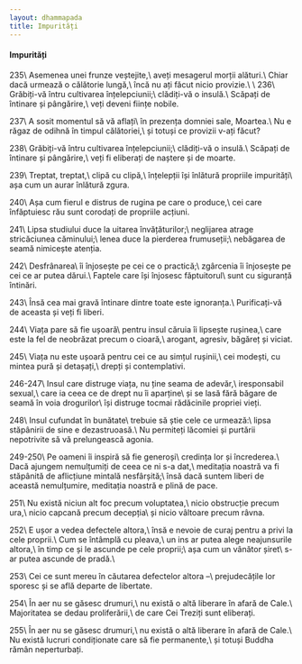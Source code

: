 ```yaml
---
layout: dhammapada
title: Impurități
---
```

#### Impurități

235\\
Asemenea unei frunze veștejite,\\
aveți mesagerul morții alături.\\
Chiar dacă urmează o călătorie lungă,\\
încă nu ați făcut nicio provizie.\\
 \\
236\\
Grăbiți-vă întru cultivarea înțelepciunii;\\
clădiți-vă o insulă.\\
Scăpați de întinare și pângărire,\\
veți deveni ființe nobile.

237\\
A sosit momentul să vă aflați\\
în prezența domniei sale, Moartea.\\
Nu e răgaz de odihnă în timpul călătoriei,\\
și totuși ce provizii v-ați făcut?

238\\
Grăbiți-vă întru cultivarea înțelepciunii;\\
clădiți-vă o insulă.\\
Scăpați de întinare și pângărire,\\
veți fi eliberați de naștere și de moarte.

239\\
Treptat, treptat,\\
clipă cu clipă,\\
înțelepții își înlătură propriile impurități\\
așa cum un aurar înlătură zgura.

240\\
Așa cum fierul e distrus de rugina pe care o produce,\\
cei care înfăptuiesc rău sunt corodați de propriile acțiuni.

241\\
Lipsa studiului duce la uitarea învățăturilor;\\
neglijarea atrage stricăciunea căminului;\\
lenea duce la pierderea frumuseții;\\
nebăgarea de seamă nimicește atenția.

242\\
Desfrânarea\\
îi înjosește pe cei ce o practică;\\
zgârcenia îi înjosește pe cei ce ar putea dărui.\\
Faptele care își înjosesc făptuitorul\\
sunt cu siguranță întinări.

243\\
Însă cea mai gravă întinare dintre toate este ignoranța.\\
Purificați-vă de aceasta și veți fi liberi.

244\\
Viața pare să fie ușoară\\
pentru insul căruia îi lipsește rușinea,\\
care este la fel de neobrăzat precum o cioară,\\
arogant, agresiv, băgăreț și viciat.

245\\
Viața nu este ușoară pentru cei ce au simțul rușinii,\\
cei modești, cu mintea pură și detașați,\\
drepți și contemplativi.

246-247\\
Insul care distruge viața, nu ține seama de adevăr,\\
iresponsabil sexual,\\
care ia ceea ce de drept nu îi aparține\\
și se lasă fără băgare de seamă în voia drogurilor\\
își distruge tocmai rădăcinile propriei vieți.

248\\
Insul cufundat în bunătate\\
trebuie să știe cele ce urmează:\\
lipsa stăpânirii de sine e dezastruoasă.\\
Nu permiteți lăcomiei și purtării nepotrivite să vă prelungească agonia.

249-250\\
Pe oameni îi inspiră să fie generoși\\
credința lor și încrederea.\\
Dacă ajungem nemulțumiți de ceea ce ni s-a dat,\\
meditația noastră va fi stăpânită de aflicțiune mintală nesfârșită;\\
însă dacă suntem liberi de această nemulțumire, meditația noastră e plină de pace.

251\\
Nu există niciun alt foc precum voluptatea,\\
nicio obstrucție precum ura,\\
nicio capcană precum decepția\\
și nicio vâltoare precum râvna.

252\\
E ușor a vedea defectele altora,\\
însă e nevoie de curaj pentru a privi la cele proprii.\\
Cum se întâmplă cu pleava,\\
un ins ar putea alege neajunsurile altora,\\
în timp ce și le ascunde pe cele proprii;\\
așa cum un vânător șiret\\
s-ar putea ascunde de pradă.\\

253\\
Cei ce sunt mereu în căutarea defectelor altora –\\
prejudecățile lor sporesc și se află departe de libertate.

254\\
În aer nu se găsesc drumuri,\\
nu există o altă liberare în afară de Cale.\\
Majoritatea se dedau proliferării,\\
de care Cei Treziți sunt eliberați.

255\\
În aer nu se găsesc drumuri,\\
nu există o altă liberare în afară de Cale.\\
Nu există lucruri condiționate care să fie permanente,\\
și totuși Buddha rămân neperturbați.
